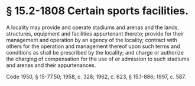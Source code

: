 # § 15.2-1808 Certain sports facilities.

<p>A locality may provide and operate stadiums and arenas and the lands, structures, equipment and facilities appurtenant thereto; provide for their management and operation by an agency of the locality; contract with others for the operation and management thereof upon such terms and conditions as shall be prescribed by the locality; and charge or authorize the charging of compensation for the use of or admission to such stadiums and arenas and their appurtenances.</p><p>Code 1950, § 15-77.50; 1958, c. 328; 1962, c. 623, § 15.1-886; 1997, c. 587.</p>
